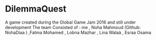 # DilemmaQuest
A game created during the Global Game Jam 2016 and still under development
The team Consisted of : me , Noha Mahmoud (Github: NohaDiaa ) ,Fatma Mohamed , Lobna Mazhar , Lina Walaà , Esraa Osama
